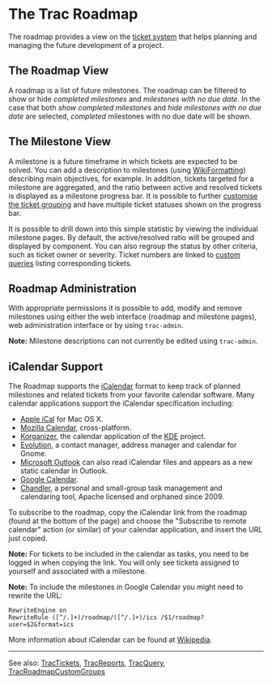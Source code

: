 # The Trac Roadmap


The roadmap provides a view on the [ticket system](trac-tickets) that helps planning and managing the future development of a project.

## The Roadmap View


A roadmap is a list of future milestones. The roadmap can be filtered to show or hide *completed milestones* and *milestones with no due date*. In the case that both *show completed milestones* and *hide milestones with no due date* are selected, *completed* milestones with no due date will be shown.

## The Milestone View


A milestone is a future timeframe in which tickets are expected to be solved. You can add a description to milestones (using [WikiFormatting](wiki-formatting)) describing main objectives, for example. In addition, tickets targeted for a milestone are aggregated, and the ratio between active and resolved tickets is displayed as a milestone progress bar. It is possible to further [ customise the ticket grouping](http://trac.edgewall.org/intertrac/TracRoadmapCustomGroups) and have multiple ticket statuses shown on the progress bar.


It is possible to drill down into this simple statistic by viewing the individual milestone pages. By default, the active/resolved ratio will be grouped and displayed by component. You can also regroup the status by other criteria, such as ticket owner or severity. Ticket numbers are linked to [custom queries](trac-query) listing corresponding tickets.

## Roadmap Administration


With appropriate permissions it is possible to add, modify and remove milestones using either the web interface (roadmap and milestone pages), web administration interface or by using `trac-admin`. 

**Note:** Milestone descriptions can not currently be edited using `trac-admin`.

## iCalendar Support


The Roadmap supports the [ iCalendar](http://www.ietf.org/rfc/rfc2445.txt) format to keep track of planned milestones and related tickets from your favorite calendar software. Many calendar applications support the iCalendar specification including:

- [ Apple iCal](http://www.apple.com/ical/) for Mac OS X.
- [ Mozilla Calendar](http://www.mozilla.org/projects/calendar/), cross-platform.
- [ Korganizer](http://kontact.kde.org/korganizer/), the calendar application of the [ KDE](http://www.kde.org/) project.
- [ Evolution](https://wiki.gnome.org/Apps/Evolution), a contact manager, address manager and calendar for Gnome.
- [ Microsoft Outlook](http://office.microsoft.com/en-us/outlook/) can also read iCalendar files and appears as a new static calendar in Outlook.
- [ Google Calendar](https://www.google.com/calendar/).
- [ Chandler](http://chandlerproject.org), a personal and small-group task management and calendaring tool, Apache licensed and orphaned since 2009.


To subscribe to the roadmap, copy the iCalendar link from the roadmap (found at the bottom of the page) and choose the "Subscribe to remote calendar" action (or similar) of your calendar application, and insert the URL just copied.



**Note:** For tickets to be included in the calendar as tasks, you need to be logged in when copying the link. You will only see tickets assigned to yourself and associated with a milestone.



**Note:** To include the milestones in Google Calendar you might need to rewrite the URL:


```
RewriteEngine on
RewriteRule ([^/.]+)/roadmap/([^/.]+)/ics /$1/roadmap?user=$2&format=ics
```


More information about iCalendar can be found at [ Wikipedia](http://en.wikipedia.org/wiki/ICalendar).

---



See also: [TracTickets](trac-tickets), [TracReports](trac-reports), [TracQuery](trac-query), [ TracRoadmapCustomGroups](http://trac.edgewall.org/intertrac/TracRoadmapCustomGroups)


